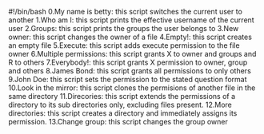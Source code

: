 #!/bin/bash
0.My name is betty: this script switches the current user to another
1.Who am I: this script prints the effective username of the current user
2.Groups: this script prints the groups the user belongs to
3.New owner: this script changes the owner of a file
4.Empty!: this script creates an empty file
5.Execute: this script adds execute permission to the file owner
6.Multiple permissions: this script grants X to owner and groups and R to others
7.Everybody!: this script grants X permission to owner, group and others
8.James Bond: this script grants all permissions to only others
9.John Doe: this script sets the permission to the stated question format
10.Look in the mirror: this script clones the permisions of another file in the same directory
11.Direcories: this script extends the permissions of a directory to its sub directories only, excluding files present.
12.More directories: this script creates a directory and immediately assigns its permission.
13.Change group: this script changes the group owner 
